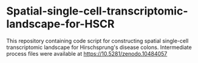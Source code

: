 # Spatial-single-cell-transcriptomic-landscape-for-HSCR
This repository containing code script for constructing spatial single-cell transcriptomic landscape for Hirschsprung's disease colons.
Intermediate process files were available at https://10.5281/zenodo.10484057
